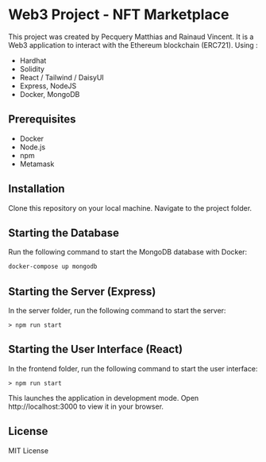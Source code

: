 # Web3 Project - NFT Marketplace

This project was created by Pecquery Matthias and Rainaud Vincent. It is a Web3 application to interact with the Ethereum blockchain (ERC721). Using : 
- Hardhat
- Solidity
- React / Tailwind / DaisyUI
- Express, NodeJS
- Docker, MongoDB

## Prerequisites

- Docker
- Node.js
- npm
- Metamask

## Installation

Clone this repository on your local machine.
Navigate to the project folder.

## Starting the Database

Run the following command to start the MongoDB database with Docker:

```bash
docker-compose up mongodb
```

## Starting the Server (Express)

In the server folder, run the following command to start the server:

    > npm run start

 

## Starting the User Interface (React)


In the frontend folder, run the following command to start the user interface:

    > npm run start

This launches the application in development mode. Open http://localhost:3000 to view it in your browser.

## License

MIT License
